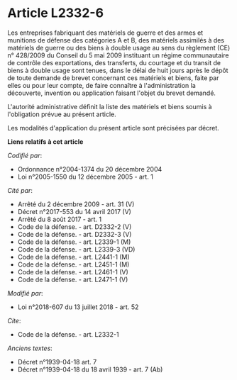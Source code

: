 # Article L2332-6

Les entreprises fabriquant des matériels de guerre et des armes et munitions de défense des catégories A et B, des matériels
assimilés à des matériels de guerre ou des biens à double usage au sens du règlement (CE) n° 428/2009 du Conseil du 5 mai
2009 instituant un régime communautaire de contrôle des exportations, des transferts, du courtage et du transit de biens à
double usage sont tenues, dans le délai de huit jours après le dépôt de toute demande de brevet concernant ces matériels et
biens, faite par elles ou pour leur compte, de faire connaître à l'administration la découverte, invention ou application
faisant l'objet du brevet demandé.

L'autorité administrative définit la liste des matériels et biens soumis à l'obligation prévue au présent article.

Les modalités d'application du présent article sont précisées par décret.

**Liens relatifs à cet article**

_Codifié par_:

  - Ordonnance n°2004-1374 du 20 décembre 2004
  - Loi n°2005-1550 du 12 décembre 2005 - art. 1

_Cité par_:

  - Arrêté du 2 décembre 2009 - art. 31 (V)
  - Décret n°2017-553 du 14 avril 2017 (V)
  - Arrêté du 8 août 2017 - art. 1
  - Code de la défense. - art. D2332-2 (V)
  - Code de la défense. - art. D2332-3 (V)
  - Code de la défense. - art. L2339-1 (M)
  - Code de la défense. - art. L2339-3 (VD)
  - Code de la défense. - art. L2441-1 (M)
  - Code de la défense. - art. L2451-1 (M)
  - Code de la défense. - art. L2461-1 (V)
  - Code de la défense. - art. L2471-1 (V)

_Modifié par_:

  - Loi n°2018-607 du 13 juillet 2018 - art. 52

_Cite_:

  - Code de la défense. - art. L2332-1

_Anciens textes_:

  - Décret n°1939-04-18 art. 7
  - Décret n°1939-04-18 du 18 avril 1939 - art. 7 (Ab)

